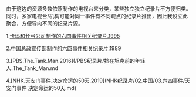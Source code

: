 由于这边的资源多数依照制作的电视台来分类，某些独立独立纪录片不方便归类。同时，多家电视台/机构可能对同一事件有不同观点的纪录片推出，因此我设立此聚合，方便导向不同的纪录片源。

1.[卡玛和长弓公司制作的六四事件相关纪录片.1995](/其他纪录片/六四事件/天安门.The.Gate.of.Heavenly.Peace.md)

2.[中国总政宣传部制作的六四事件相关纪录片.1989](/其他纪录片/六四事件/飘扬，共和国的旗帜——平息北京反革命暴乱纪实.md)

3.[PBS.The.Tank.Man.2016](/PBS纪录片/挡在坦克前的年轻人.The_Tank_Man.md

4.[NHK.天安门事件.决定命运的50天.2019](NHK纪录片/02.中国/03.六四事件/天安门事件 决定命运的50天.md)